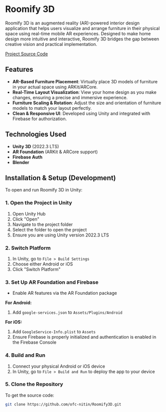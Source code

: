 # Roomify 3D

Roomify 3D is an augmented reality (AR)-powered interior design application that helps users visualize and arrange furniture in their physical space using real-time mobile AR experiences. Designed to make home design more intuitive and interactive, Roomify 3D bridges the gap between creative vision and practical implementation.

[Project Source Code](https://drive.google.com/file/d/your-file-id/view?usp=sharing) <!-- Replace with your actual Drive link -->


## Features

- **AR-Based Furniture Placement**: Virtually place 3D models of furniture in your actual space using ARKit/ARCore.
- **Real-Time Layout Visualization**: View your home design as you make changes, ensuring a precise and immersive experience.
- **Furniture Scaling & Rotation**: Adjust the size and orientation of furniture models to match your layout perfectly.
- **Clean & Responsive UI**: Developed using Unity and integrated with Firebase for authorization.

## Technologies Used

- **Unity 3D** (2022.3 LTS)
- **AR Foundation** (ARKit & ARCore support)
- **Firebase Auth**
- **Blender**

## Installation & Setup (Development)

To open and run Roomify 3D in Unity:

### 1. Open the Project in Unity

1. Open Unity Hub
2. Click "Open"
3. Navigate to the project folder
4. Select the folder to open the project
5. Ensure you are using Unity version 2022.3 LTS

### 2. Switch Platform

1. In Unity, go to `File > Build Settings`
2. Choose either Android or iOS
3. Click "Switch Platform"

### 3. Set Up AR Foundation and Firebase

- Enable AR features via the AR Foundation package

**For Android:**
1. Add `google-services.json` to `Assets/Plugins/Android`

**For iOS:**
1. Add `GoogleService-Info.plist` to `Assets`
2. Ensure Firebase is properly initialized and authentication is enabled in the Firebase Console

### 4. Build and Run

1. Connect your physical Android or iOS device
2. In Unity, go to `File > Build and Run` to deploy the app to your device

### 5. Clone the Repository

To get the source code:

```bash
git clone https://github.com/ofc-nitin/Roomify3D.git
